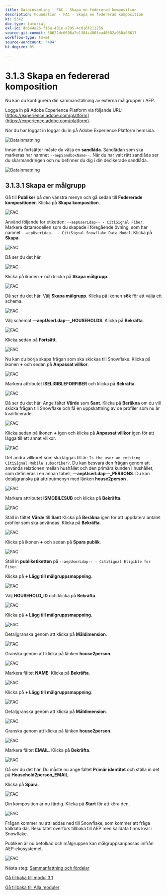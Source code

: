 ```yaml
---
title: Datainsamling - FAC - Skapa en federerad komposition
description: Foundation - FAC - Skapa en federerad komposition
kt: 5342
doc-type: tutorial
exl-id: dc044a26-f16a-491e-a795-4cd16f211256
source-git-commit: 50622dc6698a7e1384c4803ea40682a060a08617
workflow-type: tm+mt
source-wordcount: '494'
ht-degree: 0%

---
```


# 3.1.3 Skapa en federerad komposition

Nu kan du konfigurera din sammanställning av externa målgrupper i AEP.

Logga in på Adobe Experience Platform via följande URL: [https://experience.adobe.com/platform](https://experience.adobe.com/platform).

När du har loggat in loggar du in på Adobe Experience Platform hemsida.

![Datainmatning](./images/home.png)

Innan du fortsätter måste du välja en **sandlåda**. Sandlådan som ska markeras har namnet ``--aepSandboxName--``. När du har valt rätt sandlåda ser du skärmändringen och nu befinner du dig i din dedikerade sandlåda.

![Datainmatning](./images/sb1.png)

## 3.1.3.1 Skapa er målgrupp

Gå till **Publiker** på den vänstra menyn och gå sedan till **Federerade kompositioner**. Klicka på **Skapa komposition**.

![FAC](./images/fedcomp1.png)

Använd följande för etiketten: `--aepUserLdap-- - CitiSignal Fiber`. Markera datamodellen som du skapade i föregående övning, som har namnet `--aepUserLdap-- - CitiSignal Snowflake Data Model`. Klicka på **Skapa**.

![FAC](./images/fedcomp2.png)

Då ser du det här.

![FAC](./images/fedcomp3.png)

Klicka på ikonen **+** och klicka på **Skapa målgrupp**.

![FAC](./images/fedcomp4.png)

Då ser du det här. Välj **Skapa målgrupp**. Klicka på ikonen **sök** för att välja ett schema.

![FAC](./images/fedcomp5.png)

Välj schemat **—aepUserLdap—_HOUSEHOLDS**. Klicka på **Bekräfta**.

![FAC](./images/fedcomp6.png)

Klicka sedan på **Fortsätt**.

![FAC](./images/fedcomp7.png)

Nu kan du börja skapa frågan som ska skickas till Snowflake. Klicka på ikonen **+** och sedan på **Anpassat villkor**.

![FAC](./images/fedcomp8.png)

Markera attributet **ISELIGIBLEFORFIBER** och klicka på **Bekräfta**.

![FAC](./images/fedcomp9.png)

Då ser du det här. Ange fältet **Värde** som **Sant**. Klicka på **Beräkna** om du vill skicka frågan till Snowflake och få en uppskattning av de profiler som nu är kvalificerade.

![FAC](./images/fedcomp10.png)

Klicka sedan på ikonen **+** igen och klicka på **Anpassat villkor** igen för att lägga till ett annat villkor.

![FAC](./images/fedcomp11.png)

Det andra villkoret som ska läggas till är: `Is the user an existing CitiSignal Mobile subscriber?`. Du kan besvara den frågan genom att använda relationen mellan hushållet och den primära kunden i hushållet, som definieras i en annan tabell, **—aepUserLdap—_PERSONS**. Du kan detaljgranska på attributmenyn med länken **house2person** .

![FAC](./images/fedcomp12.png)

Markera attributet **ISMOBILESUB** och klicka på **Bekräfta**.

![FAC](./images/fedcomp13.png)

Ställ in fältet **Värde** till **Sant** Klicka på **Beräkna** igen för att uppdatera antalet profiler som ska användas. Klicka på **Bekräfta**.

![FAC](./images/fedcomp14.png)

Klicka på ikonen **+** och sedan på **Spara publik**.

![FAC](./images/fedcomp15.png)

Ställ in **publiketiketten** på `--aepUserLdap-- - CitiSignal Eligible for Fiber`.

Klicka på **+ Lägg till målgruppsmappning**.

![FAC](./images/fedcomp16.png)

Välj **HOUSEHOLD_ID** och klicka på **Bekräfta**.

![FAC](./images/fedcomp17.png)

Klicka på **+ Lägg till målgruppsmappning**.

![FAC](./images/fedcomp18.png)

Detaljgranska genom att klicka på **Måldimension**.

![FAC](./images/fedcomp18a.png)

Granska genom att klicka på länken **house2person**.

![FAC](./images/fedcomp18b.png)

Markera fältet **NAME**. Klicka på **Bekräfta**.

![FAC](./images/fedcomp18c.png)

Klicka på **+ Lägg till målgruppsmappning**.

![FAC](./images/fedcomp20.png)

Detaljgranska genom att klicka på **Måldimension**.

![FAC](./images/fedcomp20a.png)

Granska genom att klicka på länken **house2person**.

![FAC](./images/fedcomp20b.png)

Markera fältet **EMAIL**. Klicka på **Bekräfta**.

![FAC](./images/fedcomp20c.png)

Då ser du det här. Du måste nu ange fältet **Primär identitet** och ställa in det på **Household2person_EMAIL**.

Klicka på **Spara**.

![FAC](./images/fedcomp21.png)

Din komposition är nu färdig. Klicka på **Start** för att köra den.

![FAC](./images/fedcomp21a.png)

Frågan kommer nu att laddas ned till Snowflake, som kommer att fråga källdata där. Resultatet överförs tillbaka till AEP men källdata finns kvar i Snowflake.

Publiken är nu befolkad och målgruppen kan målgruppsanpassas inifrån AEP-ekosystemet.

![FAC](./images/fedcomp22.png)

Nästa steg: [Sammanfattning och fördelar](./summary.md)

[Gå tillbaka till modul 3.1](./fac.md)

[Gå tillbaka till Alla moduler](../../../overview.md)
